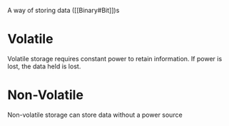 A way of storing data ([[Binary#Bit]])s

# Volatile
Volatile storage requires constant power to retain information. If power is lost, the data held is lost.

# Non-Volatile
Non-volatile storage can store data without a power source